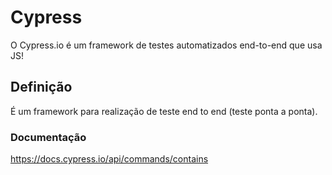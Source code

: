 # Cypress

O Cypress.io é um framework de testes automatizados end-to-end que usa JS!

##  Definição

É um framework para realização de teste end to end (teste ponta a ponta).

### Documentação

https://docs.cypress.io/api/commands/contains
